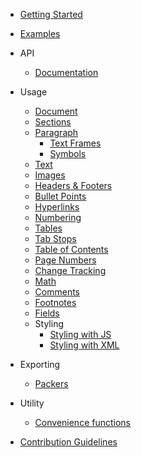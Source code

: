 -   [Getting Started](/)

-   [Examples](https://github.com/dolanmiu/docx/tree/master/demo)

-   API

    -   [Documentation](https://docx.js.org/api/)

-   Usage

    -   [Document](usage/document.md)
    -   [Sections](usage/sections.md)
    -   [Paragraph](usage/paragraph.md)
        -   [Text Frames](usage/text-frames.md)
        -   [Symbols](usage/symbols.md)
    -   [Text](usage/text.md)
    -   [Images](usage/images.md)
    -   [Headers & Footers](usage/headers-and-footers.md)
    -   [Bullet Points](usage/bullet-points.md)
    -   [Hyperlinks](usage/hyperlinks.md)
    -   [Numbering](usage/numbering.md)
    -   [Tables](usage/tables.md)
    -   [Tab Stops](usage/tab-stops.md)
    -   [Table of Contents](usage/table-of-contents.md)
    -   [Page Numbers](usage/page-numbers.md)
    -   [Change Tracking](usage/change-tracking.md)
    -   [Math](usage/math.md)
    -   [Comments](usage/comments.md)
    -   [Footnotes](usage/footnotes.md)
    -   [Fields](usage/fields.md)
    -   Styling
        -   [Styling with JS](usage/styling-with-js.md)
        -   [Styling with XML](usage/styling-with-xml.md)

-   Exporting

    -   [Packers](usage/packers.md)

-   Utility

    -   [Convenience functions](usage/convenience-functions.md)

-   [Contribution Guidelines](contribution-guidelines.md)
